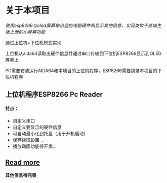 # 关于本项目
*使用esp8266与oled屏幕输出监控电脑硬件和显示其他信息，实现类似于高端主板上面的小屏幕功能*

通过上位机+下位机模式实现

上位机从aida64读取出硬件信息并通过串口传输到下位机ESP8266显示到OLED屏幕上

PC需要安装运行AIDA64和本项目的上位机程序，ESP8266需要烧录本项目的下位机程序

## 上位机程序ESP8266 Pc Reader
#### 特点：
- 自定义串口
- 自定义要显示的硬件信息
- 可自动最小化到托盘（用于开机启动）
- 保存读取设置
...
- 播放动画功能待开发...


[Read more](https://blog.hk560.top/Aida64ForEsp8266/ "Read more")
------------

**其他信息待完善**
